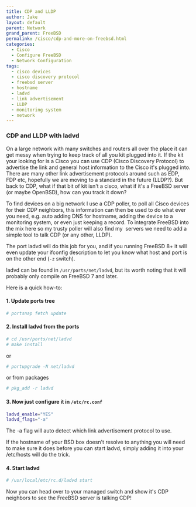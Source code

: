 ```yaml
---
title: CDP and LLDP
author: Jake
layout: default
parent: Network
grand_parent: FreeBSD
permalink: /cisco/cdp-and-more-on-freebsd.html
categories:
  - Cisco
  - Configure FreeBSD
  - Network Configuration
tags:
  - cisco devices
  - cisco discovery protocol
  - freebsd server
  - hostname
  - ladvd
  - link advertisement
  - LLDP
  - monitoring system
  - network
---
```

### CDP and LLDP with ladvd

On a large network with many switches and routers all over the place it can get messy when trying to keep track of all you kit plugged into it. If the kit your looking for is a Cisco you can use CDP (Cisco Discovery Protocol) to advertise the link and general host information to the Cisco it's plugged into. There are many other link advertisement protocols around such as EDP, FDP etc, hopefully we are moving to a standard in the future (LLDP?). But back to CDP, what if that bit of kit isn't a cisco, what if it's a FreeBSD server (or maybe OpenBSD), how can you track it down?

To find devices on a big network I use a CDP poller, to poll all Cisco devices for their CDP neighbors, this information can then be used to do what ever you need, e.g. auto adding DNS for hostname, adding the device to a monitoring system, or even just keeping a record. To integrate FreeBSD into the mix here so my trusty poller will also find my  servers we need to add a simple tool to talk CDP (or any other, LLDP).

The port ladvd will do this job for you, and if you running FreeBSD 8+ it will even update your ifconfig description to let you know what host and port is on the other end (`-z` switch).

ladvd can be found in `/usr/ports/net/ladvd`, but its worth noting that it will probably only compile on FreeBSD 7 and later.

Here is a quick how-to:

#### 1. Update ports tree

```sh
# portsnap fetch update
```

#### 2. Install ladvd from the ports
```sh
# cd /usr/ports/net/ladvd
# make install
```

or

```sh
# portupgrade -N net/ladvd
```

or from packages

```sh
# pkg_add -r ladvd
```

#### 3. Now just configure it in `/etc/rc.conf`

```sh
ladvd_enable="YES"
ladvd_flags="-a"
```

The -a flag will auto detect which link advertisement protocol to use.

If the hostname of your BSD box doesn't resolve to anything you will need to make sure it does before you can start ladvd, simply adding it into your /etc/hosts will do the trick.

#### 4. Start ladvd

```sh
# /usr/local/etc/rc.d/ladvd start
```

Now you can head over to your managed switch and show it's CDP neighbors to see the FreeBSD server is talking CDP!